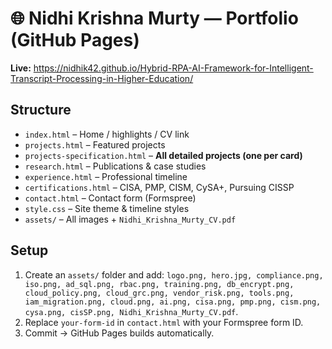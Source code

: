 # 🌐 Nidhi Krishna Murty — Portfolio (GitHub Pages)

**Live:** https://nidhik42.github.io/Hybrid-RPA-AI-Framework-for-Intelligent-Transcript-Processing-in-Higher-Education/

## Structure
- `index.html` – Home / highlights / CV link
- `projects.html` – Featured projects
- `projects-specification.html` – **All detailed projects (one per card)**
- `research.html` – Publications & case studies
- `experience.html` – Professional timeline
- `certifications.html` – CISA, PMP, CISM, CySA+, Pursuing CISSP
- `contact.html` – Contact form (Formspree)
- `style.css` – Site theme & timeline styles
- `assets/` – All images + `Nidhi_Krishna_Murty_CV.pdf`

## Setup
1. Create an `assets/` folder and add:
   `logo.png, hero.jpg, compliance.png, iso.png, ad_sql.png, rbac.png, training.png, db_encrypt.png, cloud_policy.png, cloud_grc.png, vendor_risk.png, tools.png, iam_migration.png, cloud.png, ai.png, cisa.png, pmp.png, cism.png, cysa.png, cisSP.png, Nidhi_Krishna_Murty_CV.pdf`.
2. Replace `your-form-id` in `contact.html` with your Formspree form ID.
3. Commit → GitHub Pages builds automatically.
